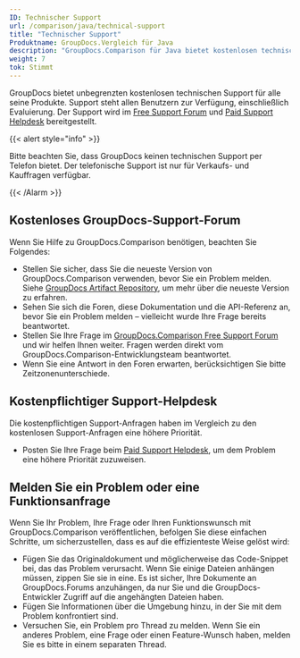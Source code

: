 ```yaml
---
ID: Technischer Support
url: /comparison/java/technical-support
title: "Technischer Support"
Produktname: GroupDocs.Vergleich für Java
description: "GroupDocs.Comparison für Java bietet kostenlosen technischen Support für alle Benutzer. Bitte melden Sie Ihre Frage, Ihr Problem oder Ihren Funktionswunsch über das kostenlose Support-Forum von GroupDocs."
weight: 7
tok: Stimmt
---
```


GroupDocs bietet unbegrenzten kostenlosen technischen Support für alle seine Produkte. Support steht allen Benutzern zur Verfügung, einschließlich Evaluierung. Der Support wird im [Free Support Forum](https://forum.groupdocs.com/) und [Paid Support Helpdesk](https://helpdesk.groupdocs.com/) bereitgestellt.

{{< alert style="info" >}}

Bitte beachten Sie, dass GroupDocs keinen technischen Support per Telefon bietet. Der telefonische Support ist nur für Verkaufs- und Kauffragen verfügbar.

{{< /Alarm >}}

## Kostenloses GroupDocs-Support-Forum

Wenn Sie Hilfe zu GroupDocs.Comparison benötigen, beachten Sie Folgendes:

* Stellen Sie sicher, dass Sie die neueste Version von GroupDocs.Comparison verwenden, bevor Sie ein Problem melden. Siehe [GroupDocs Artifact Repository](https://repository.groupdocs.com/webapp/#/artifacts/browse/tree/General/repo/com/groupdocs/groupdocs-comparison), um mehr über die neueste Version zu erfahren.
* Sehen Sie sich die Foren, diese Dokumentation und die API-Referenz an, bevor Sie ein Problem melden – vielleicht wurde Ihre Frage bereits beantwortet.
* Stellen Sie Ihre Frage im [GroupDocs.Comparison Free Support Forum](https://forum.groupdocs.com/c/comparison/12) und wir helfen Ihnen weiter. Fragen werden direkt vom GroupDocs.Comparison-Entwicklungsteam beantwortet.
* Wenn Sie eine Antwort in den Foren erwarten, berücksichtigen Sie bitte Zeitzonenunterschiede.

## Kostenpflichtiger Support-Helpdesk

Die kostenpflichtigen Support-Anfragen haben im Vergleich zu den kostenlosen Support-Anfragen eine höhere Priorität.

* Posten Sie Ihre Frage beim [Paid Support Helpdesk](https://helpdesk.groupdocs.com/), um dem Problem eine höhere Priorität zuzuweisen.

## Melden Sie ein Problem oder eine Funktionsanfrage

Wenn Sie Ihr Problem, Ihre Frage oder Ihren Funktionswunsch mit GroupDocs.Comparison veröffentlichen, befolgen Sie diese einfachen Schritte, um sicherzustellen, dass es auf die effizienteste Weise gelöst wird:

* Fügen Sie das Originaldokument und möglicherweise das Code-Snippet bei, das das Problem verursacht. Wenn Sie einige Dateien anhängen müssen, zippen Sie sie in eine. Es ist sicher, Ihre Dokumente an GroupDocs.Forums anzuhängen, da nur Sie und die GroupDocs-Entwickler Zugriff auf die angehängten Dateien haben.
* Fügen Sie Informationen über die Umgebung hinzu, in der Sie mit dem Problem konfrontiert sind.
* Versuchen Sie, ein Problem pro Thread zu melden. Wenn Sie ein anderes Problem, eine Frage oder einen Feature-Wunsch haben, melden Sie es bitte in einem separaten Thread.

